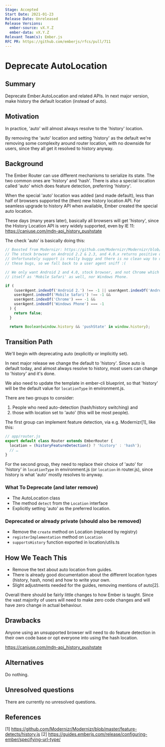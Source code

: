 ```yaml
---
Stage: Accepted
Start Date: 2021-01-23
Release Date: Unreleased
Release Versions:
  ember-source: vX.Y.Z
  ember-data: vX.Y.Z
Relevant Team(s): Ember.js
RFC PR: https://github.com/emberjs/rfcs/pull/711
---
```


# Deprecate AutoLocation

## Summary

Deprecate Ember.AutoLocation and related APIs. In next major version,
make history the default location (instead of auto).

## Motivation

In practice, 'auto' will almost always resolve to the 'history' location.

By removing the 'auto' location and setting 'history' as the default we're removing
some complexity around router location, with no downside for users, since they
all get it resolved to history anyway.

## Background

The Ember Router can use different mechanisms to serialize its state.
The two common ones are 'history' and 'hash'. There is also a special
location called 'auto' which does feature detection, preferring 'history'.

When the special 'auto' location was added (and made default), less than
half of browsers supported the (then) new history location API. For seamless
upgrade to history API when available, Ember created the special auto location.

These days (many years later), basically all browsers will get 'history',
since the History Location API is very widely supported, even by IE 11:
https://caniuse.com/mdn-api_history_pushstate

The check 'auto' is basically doing this:

```js
// Boosted from Modernizr: https://github.com/Modernizr/Modernizr/blob/master/feature-detects/history.js
// The stock browser on Android 2.2 & 2.3, and 4.0.x returns positive on history support
// Unfortunately support is really buggy and there is no clean way to detect
// these bugs, so we fall back to a user agent sniff :(

// We only want Android 2 and 4.0, stock browser, and not Chrome which identifies
// itself as 'Mobile Safari' as well, nor Windows Phone.

if (
    (userAgent.indexOf('Android 2.') !== -1 || userAgent.indexOf('Android 4.0') !== -1) &&
    userAgent.indexOf('Mobile Safari') !== -1 &&
    userAgent.indexOf('Chrome') === -1 &&
    userAgent.indexOf('Windows Phone') === -1
  ) {
    return false;
  }

  return Boolean(window.history && 'pushState' in window.history);
```

## Transition Path

We'll begin with deprecating auto (explicitly or implicitly set).

In next major release we change the default to 'history'.
Since auto is default today, and almost always resolve to history,
most users can change to 'history' and it's done.

We also need to update the template in ember-cli blueprint,
so that 'history' will be the default value for `locationType`
in environment.js.

There are two groups to consider:

1. People who need auto-detection (hash/history switching) and
2. those with location set to 'auto' (this will be most people).

The first group can implement feature detection,
via e.g. Modernizr[1], like this:

```js
// app/router.js
export default class Router extends EmberRouter {
  location = (historyFeatureDetection() ? 'history' : 'hash');
  // …
}
```

For the second group, they need to replace their choice
of 'auto' for 'history' in `locationType` in environment.js (or
`location` in router.js), since history is what 'auto' mostly
resolves to anyway.

### What To Deprecate (and later remove)

- The AutoLocation class
- The method `detect` from the `Location` interface
- Explicitly setting 'auto' as the preferred location.

### Deprecated or already private (should also be removed)
- Remove the `create` method on Location (replaced by registry)
- `registerImplementation` method on `Location`
- `supportsHistory` function exported in location/utils.ts

## How We Teach This

- Remove the text about auto location from guides.
- There is already good documentation about the different
  location types (history, hash, none) and how to write your own.
- Slight adjustments needed for the guides, removing mentions of auto[2].

Overall there should be fairly little changes to how Ember is taught. Since
the vast majority of users will need to make zero code changes and will have
zero change in actual behaviour.

## Drawbacks

Anyone using an unsupported browser will need to do feature detection
in their own code base or opt everyone into using the hash location.

https://caniuse.com/mdn-api_history_pushstate

## Alternatives

Do nothing.

## Unresolved questions

There are currently no unresolved questions.

## References

[1] https://github.com/Modernizr/Modernizr/blob/master/feature-detects/history.js
[2] https://guides.emberjs.com/release/configuring-ember/specifying-url-type/
